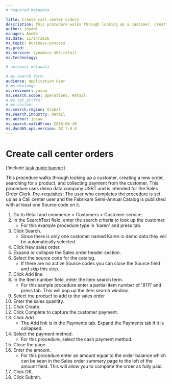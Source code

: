 ```yaml
--- 
# required metadata 
 
title: Create call center orders
description: This procedure walks through looking up a customer, creating a new order, searching for a product, and collecting payment from the customer. 
author: josaw1
manager: AnnBe 
ms.date: 11/14/2016
ms.topic: business-process 
ms.prod:  
ms.service: dynamics-365-retail 
ms.technology:  
 
# optional metadata 
 
# ms.search.form:   
audience: Application User 
# ms.devlang:  
ms.reviewer: josaw
ms.search.scope: Operations, Retail 
# ms.tgt_pltfrm:  
# ms.custom:  
ms.search.region: Global
ms.search.industry: Retail
ms.author: josaw
ms.search.validFrom: 2016-06-30 
ms.dyn365.ops.version: AX 7.0.0 
---
```

# Create call center orders

[!include [task guide banner](../includes/task-guide-banner.md)]

This procedure walks through looking up a customer, creating a new order, searching for a product, and collecting payment from the customer. This procedure uses demo data company USRT and is intended for the Sales Order Clerk. Pre-requisites:  The user who completes the procedure is set up as a Call center user and the Fabrikam Semi-Annual Catalog is published with at least one Source code on it.

1. Go to Retail and commerce > Customers > Customer service.
2. In the SearchText field, enter the search criteria to look up the customer.
    * For this example procedure type in 'karen' and press tab.  
3. Click Search.
    * Since there is only one customer named Karen in demo data they will be automatically selected.  
4. Click New sales order.
5. Expand or collapse the Sales order header section.
6. Select the source code for the catalog.
    * If there are no active Source codes you can close the Source field and skip this step.  
7. Click Add line.
8. In the Item number field, enter the item search term.
    * For this sample procedure enter a partial item number of '8111' and press tab. This will pop up the item search window.  
9. Select the product to add to the sales order
10. Enter the sales quantity.
11. Click Create.
12. Click Complete to capture the customer payment.
13. Click Add.
    * The Add link is in the Payments tab. Expand the Payments tab if it is collapsed.  
14. Select the payment method.
    * For this procedure, select the cash payment method.  
15. Close the page.
16. Enter the amount.
    * For this procedure enter an amount equal to the order balance which can be seen in the Sales order summary page to the left of the amount field. This will allow you to complete the order as fully paid.  
17. Click OK.
18. Click Submit.

